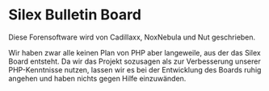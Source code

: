 ﻿Silex Bulletin Board
====================

Diese Forensoftware wird von Cadillaxx, NoxNebula und Nut geschrieben.

Wir haben zwar alle keinen Plan von PHP aber langeweile, aus der das Silex Board entsteht. Da wir das Projekt sozusagen als zur Verbesserung unserer PHP-Kenntnisse nutzen, lassen wir es bei der Entwicklung des Boards ruhig angehen und haben nichts gegen Hilfe einzuwänden.
